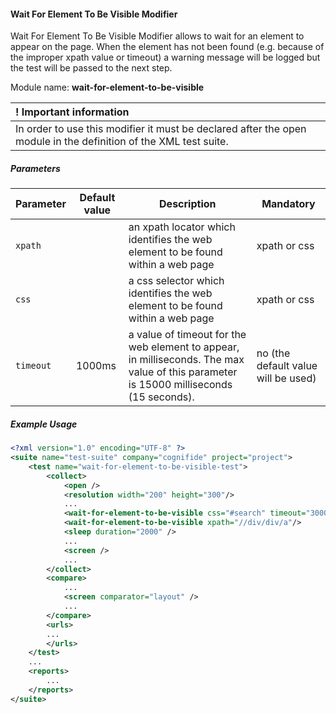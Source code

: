 #### Wait For Element To Be Visible Modifier

Wait For Element To Be Visible Modifier allows to wait for an element to appear on the page. When the element has not been found (e.g. because of the improper xpath value or timeout) a warning message will be logged but the test will be passed to the next step.

Module name: **wait-for-element-to-be-visible**

| ! Important information |
|:----------------------- |
| In order to use this modifier it must be declared after the open module in the definition of the XML test suite.|

##### Parameters
| Parameter | Default value | Description | Mandatory |
| --------- | ------------- | ----------- | --------- |
| `xpath` | | an xpath locator which identifies the web element to be found within a web page | xpath or css |
| `css`   | | a css selector which identifies the web element to be found within a web page | xpath or css |
| `timeout` | 1000ms | a value of timeout for the web element to appear, in milliseconds. The max value of this parameter is 15000 milliseconds (15 seconds). | no (the default value will be used) |

##### Example Usage

```xml
<?xml version="1.0" encoding="UTF-8" ?>
<suite name="test-suite" company="cognifide" project="project">
    <test name="wait-for-element-to-be-visible-test">
        <collect>
            <open />
            <resolution width="200" height="300"/>
            ...
            <wait-for-element-to-be-visible css="#search" timeout="3000"/>
            <wait-for-element-to-be-visible xpath="//div/div/a"/>
            <sleep duration="2000" />
            ...
            <screen />
            ...
        </collect>
        <compare>
            ...
            <screen comparator="layout" />
            ...
        </compare>
        <urls>
        ...
        </urls>
    </test>
    ...
    <reports>
        ...
    </reports>
</suite>
```
